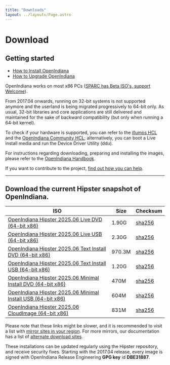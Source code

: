 ```yaml
---
title: "Downloads"
layout: ../layouts/Page.astro
---
```


# Download

## Getting started
- [How to Install OpenIndiana](//docs.openindiana.org/handbook/getting-started/#installing-openindiana)
- [How to Upgrade OpenIndiana](//docs.openindiana.org/handbook/getting-started/#image-package-system-ips)

OpenIndiana works on most x86 PCs ([SPARC has Beta ISO's, support Welcome](//dlc.openindiana.aurora-opencloud.org/SPARC/)).

From 2017.04 onwards, running on 32-bit systems is not supported anymore and the userland is being migrated progressively to 64-bit only. As usual, 32-bit libraries and core applications are still delivered and maintained for the sake of backward compatibility (but only when running a 64-bit kernel).

To check if your hardware is supported, you can refer to the [illumos HCL](//illumos.org/hcl/) and the [OpenIndiana Community HCL](//docs.openindiana.org/community-hcl/components/); 
alternatively, you can boot a Live install media and run the Device Driver Utility (ddu).

For instructions regarding downloading, preparing and installing the images, 
please refer to the [OpenIndiana Handbook](//docs.openindiana.org/handbook/getting-started/).

If you want to contribute to the project, [find out how you can help](/community#getting-involved).

<hr>

## Download the current Hipster snapshot of OpenIndiana.

| ISO                                                                                                                                         | Size    | Checksum                                                                                         |
|---------------------------------------------------------------------------------------------------------------------------------------------|---------|--------------------------------------------------------------------------------------------------|
| [OpenIndiana Hipster 2025.06 Live DVD (64-bit x86)](//dlc.openindiana.org/isos/hipster/20250606/OI-hipster-gui-20250606.iso)                | 	1.90G  | 	[sha256](//dlc.openindiana.org/isos/hipster/20250606/OI-hipster-gui-20250606.iso.sha256sum)     |
| [OpenIndiana Hipster 2025.06 Live USB (64-bit x86)](//dlc.openindiana.org/isos/hipster/20250606/OI-hipster-gui-20250606.usb)                | 	2.30G  | 	[sha256](//dlc.openindiana.org/isos/hipster/20250606/OI-hipster-gui-20250606.usb.sha256sum)     |
| [OpenIndiana Hipster 2025.06 Text Install DVD (64-bit x86)](//dlc.openindiana.org/isos/hipster/20250606/OI-hipster-text-20250606.iso)       | 	970.3M | 	[sha256](//dlc.openindiana.org/isos/hipster/20250606/OI-hipster-text-20250606.iso.sha256sum)    |
| [OpenIndiana Hipster 2025.06 Text Install USB (64-bit x86)](//dlc.openindiana.org/isos/hipster/20250606/OI-hipster-text-20250606.usb)       | 	1.20G  | 	[sha256](//dlc.openindiana.org/isos/hipster/20250606/OI-hipster-text-20250606.usb.sha256sum)    |
| [OpenIndiana Hipster 2025.06 Minimal Install DVD (64-bit x86)](//dlc.openindiana.org/isos/hipster/20250606/OI-hipster-minimal-20250606.iso) | 	470M   | 	[sha256](//dlc.openindiana.org/isos/hipster/20250606/OI-hipster-minimal-20250606.iso.sha256sum) |
| [OpenIndiana Hipster 2025.06 Minimal Install USB (64-bit x86)](//dlc.openindiana.org/isos/hipster/20250606/OI-hipster-minimal-20250606.usb) | 	604M   | 	[sha256](//dlc.openindiana.org/isos/hipster/20250606/OI-hipster-minimal-20250606.usb.sha256sum) |
| [OpenIndiana Hipster 2025.06 CloudImage (64-bit x86)](//dlc.openindiana.org/isos/hipster/20250402/OI-hipster-cloudimage.img.zstd)           | 831M    | [sha256](//dlc.openindiana.org/isos/hipster/20250402/OI-hipster-cloudimage.img.gz.sha256sum)     |

Please note that these links might be slower, and it is recommended to visit a list with [mirror sites 
in your region](//dlc.openindiana.org/). For more mirrors, our documentation has a list of 
[alternate download sites](//docs.openindiana.org/handbook/openindiana-download-mirrors/).

These installations can be updated regularly using the Hipster repository, and receive security fixes. 
Starting with the 2017.04 release, every image is signed with 
OpenIndiana Release Engineering **GPG key** id **DBE31887**.
